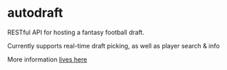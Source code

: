 autodraft
=========

RESTful API for hosting a fantasy football draft.

Currently supports real-time draft picking, as well as player search & info

More information [lives here](http://draft.gnmerritt.net)
